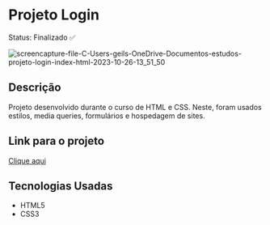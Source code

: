 # Projeto Login
<p>Status: Finalizado ✅</p>

![screencapture-file-C-Users-geils-OneDrive-Documentos-estudos-projeto-login-index-html-2023-10-26-13_51_50](https://github.com/GeilsoFaria/projeto-login/assets/109383516/77c9f77c-78b9-4c1f-8d82-1e197ebf737a)


## Descrição
 Projeto desenvolvido durante o curso de HTML e CSS. Neste, foram usados estilos, media queries, formulários e hospedagem de sites.
 
## Link para o projeto
 <a href="https://geilsofaria.github.io/projeto-login/" target="_blank">Clique aqui</a>

## Tecnologias Usadas
* HTML5
* CSS3
 
